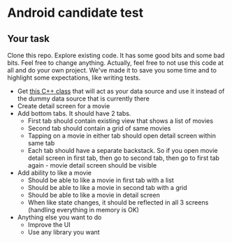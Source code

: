 # Android candidate test

## Your task

Clone this repo. Explore existing code. It has some good bits and some bad bits. Feel free to change anything. Actually, feel free to not use this code at all and do your own project. We've made it to save you some time and to highlight some expectations, like writing tests.

- Get [this C++ class](https://gist.github.com/uwjimmyxu/511e76914e280d502dca3f34bacdcfb1) that will act as your data source and use it instead of the dummy data source that is currently there
- Create detail screen for a movie
- Add bottom tabs. It should have 2 tabs.
    - First tab should contain existing view that shows a list of movies
    - Second tab should contain a grid of same movies
    - Tapping on a movie in either tab should open detail screen within same tab
    - Each tab should have a separate backstack. So if you open movie detail screen in first tab, then go to second tab, then go to first tab again - movie detail screen should be visible
- Add ability to like a movie
    - Should be able to like a movie in first tab with a list
    - Should be able to like a movie in second tab with a grid
    - Should be able to like a movie in detail screen
    - When like state changes, it should be reflected in all 3 screens (handling everything in memory is OK)
- Anything else you want to do
    - Improve the UI
    - Use any library you want
